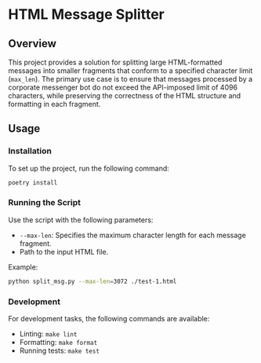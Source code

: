# HTML Message Splitter

## Overview

This project provides a solution for splitting large HTML-formatted messages into smaller fragments that conform to a specified character limit (`max_len`). The primary use case is to ensure that messages processed by a corporate messenger bot do not exceed the API-imposed limit of 4096 characters, while preserving the correctness of the HTML structure and formatting in each fragment.

## Usage

### Installation

To set up the project, run the following command:

```bash
poetry install
```

### Running the Script

Use the script with the following parameters:

- `--max-len`: Specifies the maximum character length for each message fragment.
- Path to the input HTML file.

Example:

```bash
python split_msg.py --max-len=3072 ./test-1.html
```

### Development

For development tasks, the following commands are available:

- Linting: `make lint`
- Formatting: `make format`
- Running tests: `make test`
